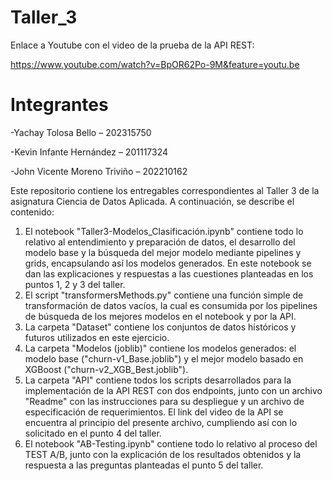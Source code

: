 # Taller_3
Enlace a Youtube con el video de la prueba de la API REST:

https://www.youtube.com/watch?v=BpOR62Po-9M&feature=youtu.be

# Integrantes
-Yachay Tolosa Bello – 202315750

-Kevin Infante Hernández – 201117324​

-John Vicente Moreno Triviño – 202210162

Este repositorio contiene los entregables correspondientes al Taller 3 de la asignatura Ciencia de Datos Aplicada. A continuación, se describe el contenido:

1. El notebook "Taller3-Modelos_Clasificación.ipynb" contiene todo lo relativo al entendimiento y preparación de datos, el desarrollo del modelo base y la búsqueda del mejor modelo mediante pipelines y grids, encapsulando así los modelos generados. En este notebook se dan las explicaciones y respuestas a las cuestiones planteadas en los puntos 1, 2 y 3 del taller.
2. El script "transformersMethods.py" contiene una función simple de transformación de datos vacíos, la cual es consumida por los pipelines de búsqueda de los mejores modelos en el notebook y por la API.
3. La carpeta "Dataset" contiene los conjuntos de datos históricos y futuros utilizados en este ejercicio.
4. La carpeta "Modelos (joblib)" contiene los modelos generados: el modelo base ("churn-v1_Base.joblib") y el mejor modelo basado en XGBoost ("churn-v2_XGB_Best.joblib").
5. La carpeta "API" contiene todos los scripts desarrollados para la implementación de la API REST con dos endpoints, junto con un archivo "Readme" con las instrucciones para su despliegue y un archivo de especificación de requerimientos. El link del video de la API se encuentra al principio del presente archivo, cumpliendo así con lo solicitado en el punto 4 del taller.
6. El notebook "AB-Testing.ipynb" contiene todo lo relativo al proceso del TEST A/B, junto con la explicación de los resultados obtenidos y la respuesta a las preguntas planteadas el punto 5 del taller.
